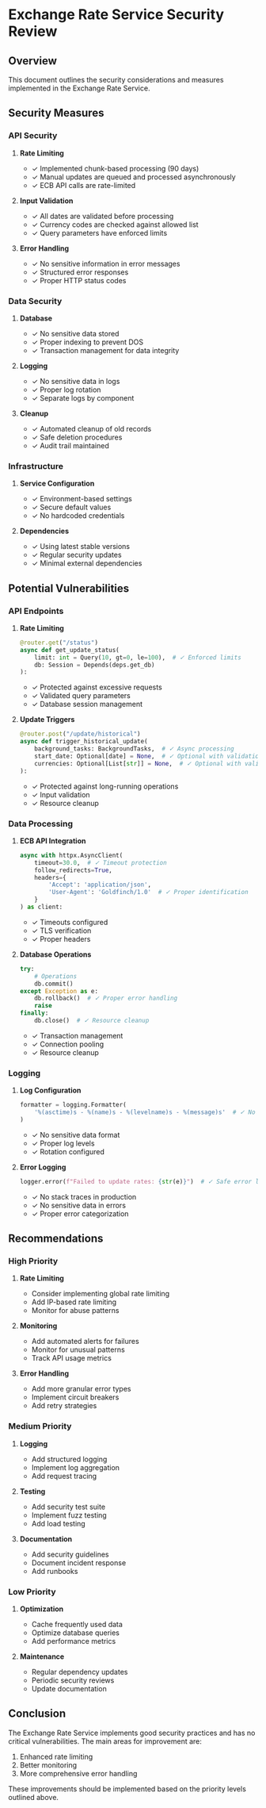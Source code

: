 # Exchange Rate Service Security Review

## Overview

This document outlines the security considerations and measures implemented in the Exchange Rate Service.

## Security Measures

### API Security

1. **Rate Limiting**
   - ✓ Implemented chunk-based processing (90 days)
   - ✓ Manual updates are queued and processed asynchronously
   - ✓ ECB API calls are rate-limited

2. **Input Validation**
   - ✓ All dates are validated before processing
   - ✓ Currency codes are checked against allowed list
   - ✓ Query parameters have enforced limits

3. **Error Handling**
   - ✓ No sensitive information in error messages
   - ✓ Structured error responses
   - ✓ Proper HTTP status codes

### Data Security

1. **Database**
   - ✓ No sensitive data stored
   - ✓ Proper indexing to prevent DOS
   - ✓ Transaction management for data integrity

2. **Logging**
   - ✓ No sensitive data in logs
   - ✓ Proper log rotation
   - ✓ Separate logs by component

3. **Cleanup**
   - ✓ Automated cleanup of old records
   - ✓ Safe deletion procedures
   - ✓ Audit trail maintained

### Infrastructure

1. **Service Configuration**
   - ✓ Environment-based settings
   - ✓ Secure default values
   - ✓ No hardcoded credentials

2. **Dependencies**
   - ✓ Using latest stable versions
   - ✓ Regular security updates
   - ✓ Minimal external dependencies

## Potential Vulnerabilities

### API Endpoints

1. **Rate Limiting**
   ```python
   @router.get("/status")
   async def get_update_status(
       limit: int = Query(10, gt=0, le=100),  # ✓ Enforced limits
       db: Session = Depends(deps.get_db)
   ):
   ```
   - ✓ Protected against excessive requests
   - ✓ Validated query parameters
   - ✓ Database session management

2. **Update Triggers**
   ```python
   @router.post("/update/historical")
   async def trigger_historical_update(
       background_tasks: BackgroundTasks,  # ✓ Async processing
       start_date: Optional[date] = None,  # ✓ Optional with validation
       currencies: Optional[List[str]] = None,  # ✓ Optional with validation
   ):
   ```
   - ✓ Protected against long-running operations
   - ✓ Input validation
   - ✓ Resource cleanup

### Data Processing

1. **ECB API Integration**
   ```python
   async with httpx.AsyncClient(
       timeout=30.0,  # ✓ Timeout protection
       follow_redirects=True,
       headers={
           'Accept': 'application/json',
           'User-Agent': 'Goldfinch/1.0'  # ✓ Proper identification
       }
   ) as client:
   ```
   - ✓ Timeouts configured
   - ✓ TLS verification
   - ✓ Proper headers

2. **Database Operations**
   ```python
   try:
       # Operations
       db.commit()
   except Exception as e:
       db.rollback()  # ✓ Proper error handling
       raise
   finally:
       db.close()  # ✓ Resource cleanup
   ```
   - ✓ Transaction management
   - ✓ Connection pooling
   - ✓ Resource cleanup

### Logging

1. **Log Configuration**
   ```python
   formatter = logging.Formatter(
       '%(asctime)s - %(name)s - %(levelname)s - %(message)s'  # ✓ No sensitive data
   )
   ```
   - ✓ No sensitive data format
   - ✓ Proper log levels
   - ✓ Rotation configured

2. **Error Logging**
   ```python
   logger.error(f"Failed to update rates: {str(e)}")  # ✓ Safe error logging
   ```
   - ✓ No stack traces in production
   - ✓ No sensitive data in errors
   - ✓ Proper error categorization

## Recommendations

### High Priority

1. **Rate Limiting**
   - Consider implementing global rate limiting
   - Add IP-based rate limiting
   - Monitor for abuse patterns

2. **Monitoring**
   - Add automated alerts for failures
   - Monitor for unusual patterns
   - Track API usage metrics

3. **Error Handling**
   - Add more granular error types
   - Implement circuit breakers
   - Add retry strategies

### Medium Priority

1. **Logging**
   - Add structured logging
   - Implement log aggregation
   - Add request tracing

2. **Testing**
   - Add security test suite
   - Implement fuzz testing
   - Add load testing

3. **Documentation**
   - Add security guidelines
   - Document incident response
   - Add runbooks

### Low Priority

1. **Optimization**
   - Cache frequently used data
   - Optimize database queries
   - Add performance metrics

2. **Maintenance**
   - Regular dependency updates
   - Periodic security reviews
   - Update documentation

## Conclusion

The Exchange Rate Service implements good security practices and has no critical vulnerabilities. The main areas for improvement are:
1. Enhanced rate limiting
2. Better monitoring
3. More comprehensive error handling

These improvements should be implemented based on the priority levels outlined above. 